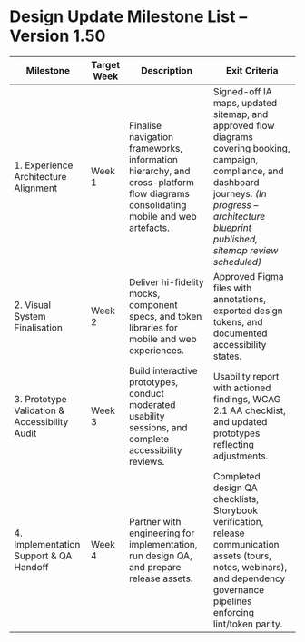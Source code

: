 # Design Update Milestone List – Version 1.50

| Milestone | Target Week | Description | Exit Criteria |
| --- | --- | --- | --- |
| 1. Experience Architecture Alignment | Week 1 | Finalise navigation frameworks, information hierarchy, and cross-platform flow diagrams consolidating mobile and web artefacts. | Signed-off IA maps, updated sitemap, and approved flow diagrams covering booking, campaign, compliance, and dashboard journeys. *(In progress – architecture blueprint published, sitemap review scheduled)* |
| 2. Visual System Finalisation | Week 2 | Deliver hi-fidelity mocks, component specs, and token libraries for mobile and web experiences. | Approved Figma files with annotations, exported design tokens, and documented accessibility states. |
| 3. Prototype Validation & Accessibility Audit | Week 3 | Build interactive prototypes, conduct moderated usability sessions, and complete accessibility reviews. | Usability report with actioned findings, WCAG 2.1 AA checklist, and updated prototypes reflecting adjustments. |
| 4. Implementation Support & QA Handoff | Week 4 | Partner with engineering for implementation, run design QA, and prepare release assets. | Completed design QA checklists, Storybook verification, release communication assets (tours, notes, webinars), and dependency governance pipelines enforcing lint/token parity. |
